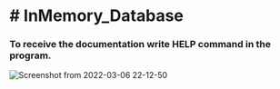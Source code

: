 <h1># InMemory_Database </h1>
<h3> To receive the documentation write HELP command in the program.<br/> </h3>

![Screenshot from 2022-03-06 22-12-50](https://user-images.githubusercontent.com/90761494/156936566-b97dcb79-c11e-4fa5-b985-5351a2341c60.png)
